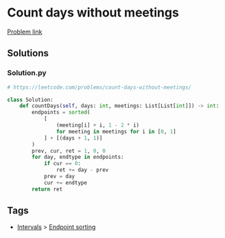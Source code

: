 # Count days without meetings

[Problem link](https://leetcode.com/problems/count-days-without-meetings/)

## Solutions


### Solution.py
```py
# https://leetcode.com/problems/count-days-without-meetings/

class Solution:
    def countDays(self, days: int, meetings: List[List[int]]) -> int:
        endpoints = sorted(
            [
                (meeting[i] + i, 1 - 2 * i)
                for meeting in meetings for i in [0, 1]
            ] + [(days + 1, 1)]
        )
        prev, cur, ret = 1, 0, 0
        for day, endtype in endpoints:
            if cur == 0:
                ret += day - prev
            prev = day
            cur += endtype
        return ret
```
## Tags

* [Intervals](/README.md#Intervals) > [Endpoint sorting](/README.md#Intervals-Endpoint_sorting)
